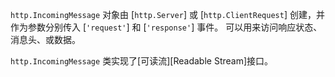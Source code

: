 <!-- YAML
added: v0.1.17
-->

`http.IncomingMessage` 对象由 [`http.Server`] 或 [`http.ClientRequest`] 创建，并作为参数分别传入 [`'request'`] 和 [`'response'`] 事件。
可以用来访问响应状态、消息头、或数据。

`http.IncomingMessage` 类实现了[可读流][Readable Stream]接口。

